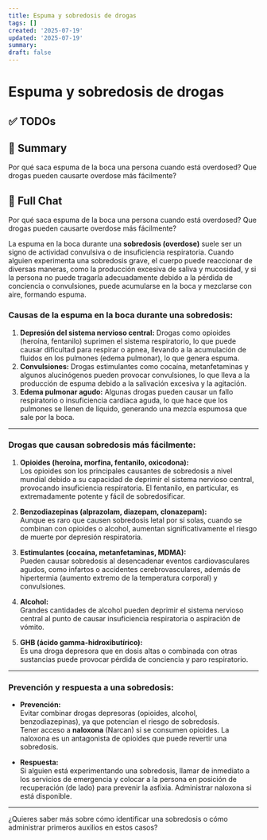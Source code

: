 ```yaml
---
title: Espuma y sobredosis de drogas
tags: []
created: '2025-07-19'
updated: '2025-07-19'
summary:
draft: false
---
```


# Espuma y sobredosis de drogas

## ✅ TODOs


## 📌 Summary
Por qué saca espuma de la boca una persona cuando está overdosed? Que drogas pueden causarte overdose más fácilmente?

## 🧠 Full Chat


Por qué saca espuma de la boca una persona cuando está overdosed? Que drogas pueden causarte overdose más fácilmente?



La espuma en la boca durante una **sobredosis (overdose)** suele ser un signo de actividad convulsiva o de insuficiencia respiratoria. Cuando alguien experimenta una sobredosis grave, el cuerpo puede reaccionar de diversas maneras, como la producción excesiva de saliva y mucosidad, y si la persona no puede tragarla adecuadamente debido a la pérdida de conciencia o convulsiones, puede acumularse en la boca y mezclarse con aire, formando espuma.

### **Causas de la espuma en la boca durante una sobredosis:**
1. **Depresión del sistema nervioso central:** Drogas como opioides (heroína, fentanilo) suprimen el sistema respiratorio, lo que puede causar dificultad para respirar o apnea, llevando a la acumulación de fluidos en los pulmones (edema pulmonar), lo que genera espuma.
2. **Convulsiones:** Drogas estimulantes como cocaína, metanfetaminas y algunos alucinógenos pueden provocar convulsiones, lo que lleva a la producción de espuma debido a la salivación excesiva y la agitación.
3. **Edema pulmonar agudo:** Algunas drogas pueden causar un fallo respiratorio o insuficiencia cardíaca aguda, lo que hace que los pulmones se llenen de líquido, generando una mezcla espumosa que sale por la boca.

---

### **Drogas que causan sobredosis más fácilmente:**

1. **Opioides (heroína, morfina, fentanilo, oxicodona):**  
   Los opioides son los principales causantes de sobredosis a nivel mundial debido a su capacidad de deprimir el sistema nervioso central, provocando insuficiencia respiratoria. El fentanilo, en particular, es extremadamente potente y fácil de sobredosificar.
   
2. **Benzodiazepinas (alprazolam, diazepam, clonazepam):**  
   Aunque es raro que causen sobredosis letal por sí solas, cuando se combinan con opioides o alcohol, aumentan significativamente el riesgo de muerte por depresión respiratoria.

3. **Estimulantes (cocaína, metanfetaminas, MDMA):**  
   Pueden causar sobredosis al desencadenar eventos cardiovasculares agudos, como infartos o accidentes cerebrovasculares, además de hipertermia (aumento extremo de la temperatura corporal) y convulsiones.

4. **Alcohol:**  
   Grandes cantidades de alcohol pueden deprimir el sistema nervioso central al punto de causar insuficiencia respiratoria o aspiración de vómito.

5. **GHB (ácido gamma-hidroxibutírico):**  
   Es una droga depresora que en dosis altas o combinada con otras sustancias puede provocar pérdida de conciencia y paro respiratorio.

---

### **Prevención y respuesta a una sobredosis:**

- **Prevención:**  
  Evitar combinar drogas depresoras (opioides, alcohol, benzodiazepinas), ya que potencian el riesgo de sobredosis.  
  Tener acceso a **naloxona** (Narcan) si se consumen opioides. La naloxona es un antagonista de opioides que puede revertir una sobredosis.

- **Respuesta:**  
  Si alguien está experimentando una sobredosis, llamar de inmediato a los servicios de emergencia y colocar a la persona en posición de recuperación (de lado) para prevenir la asfixia. Administrar naloxona si está disponible.

---

¿Quieres saber más sobre cómo identificar una sobredosis o cómo administrar primeros auxilios en estos casos?